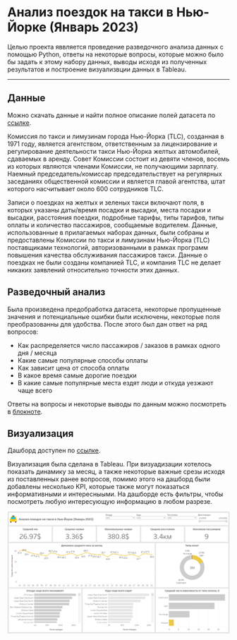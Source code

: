 # Анализ поездок на такси в Нью-Йорке (Январь 2023)

Целью проекта яввляется проведение разведочного анализа данных с помощью Python, ответы на некоторые вопросы, которые можно было бы задать к этому набору данных, выводы исходя из полученных результатов и построение визуализвции данных в Tableau.

---

## Данные

Можно скачать данные и найти полное описание полей датасета по [ссылке](https://www.nyc.gov/site/tlc/about/tlc-trip-record-data.page).

Комиссия по такси и лимузинам города Нью-Йорка (TLC), созданная в 1971 году, является агентством, ответственным за лицензирование и регулирование деятельности такси Нью-Йорка желтых автомобилей, сдаваемых в аренду. Совет Комиссии состоит из девяти членов, восемь из которых являются членами Комиссии, не получающими зарплату. Наемный председатель/комиссар председательствует на регулярных заседаниях общественной комиссии и является главой агентства, штат которого насчитывает около 600 сотрудников TLC.

Записи о поездках на желтых и зеленых такси включают поля, в которых указаны даты/время посадки и высадки, места посадки и высадки, расстояния поездки, подробные тарифы, типы тарифов, типы оплаты и количество пассажиров, сообщаемые водителем. Данные, использованные в прилагаемых наборах данных, были собраны и предоставлены Комиссии по такси и лимузинам Нью-Йорка (TLC) поставщиками технологий, авторизованными в рамках программ повышения качества обслуживания пассажиров такси. Данные о поездках не были созданы компанией TLC, и компания TLC не делает никаких заявлений относительно точности этих данных.

## Разведочный анализ

Была произведена предобработка датасета, некоторые пропущенные значения и потенциальные ошибки были исключены, некоторые поля преобразованны для удобства. После этого был дан ответ на ряд вопросов:
* Как распределяется число пассажиров / заказов в рамках одного дня / месяца
* Какие самые популярные способы оплаты
* Как зависит цена от способа оплаты
* В какое время самые дорогие поездки
* В какие самые популярные места ездят люди и откуда уезжают чаще всего

Ответы на вопросы и некоторые выводы по данным можно посмотреть в [блокноте](eda/taxi_eda.ipynb).

## Визуализация
 Дашборд доступен по [ссылке](https://public.tableau.com/views/NYCtaxidashboard/Dashboard1?:language=en-US&:sid=&:display_count=n&:origin=viz_share_link).

 Визуализация была сделана в Tableau. При визуадизации хотелось показать динамику за месяц, а также некоторые важные срезы исходя из поставленных ранее вопросов, помимо этого на дашборд были добавлены несколько KPI, которые также могут показаться информативными и интересныыми. На дашборде есть фильтры, чтобы посмотреть любую интересующую информацию в любом разрезе.

 ![дашборд](images/dashboard.png)

 
